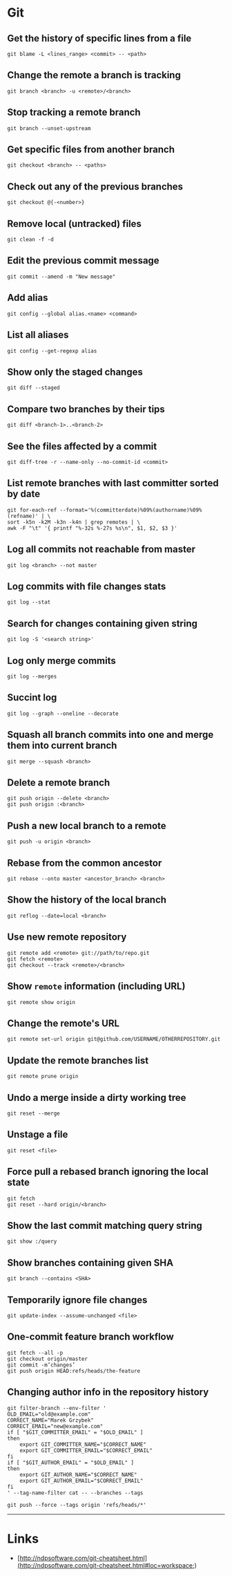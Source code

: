 # Git

## Get the history of specific lines from a file
```git
git blame -L <lines_range> <commit> -- <path>
```

## Change the remote a branch is tracking
```git
git branch <branch> -u <remote>/<branch>
```

## Stop tracking a remote branch
```git
git branch --unset-upstream
```

## Get specific files from another branch
```git
git checkout <branch> -- <paths>
```

## Check out any of the previous branches
```git
git checkout @{-<number>}
```

## Remove local (untracked) files
```git
git clean -f -d
```

## Edit the previous commit message
```git
git commit --amend -m "New message"
```

## Add alias
```git
git config --global alias.<name> <command>
```

## List all aliases
```git
git config --get-regexp alias
```

## Show only the staged changes 
```git
git diff --staged
```

## Compare two branches by their tips
```git
git diff <branch-1>..<branch-2>
```

## See the files affected by a commit
```git
git diff-tree -r --name-only --no-commit-id <commit>
```

## List remote branches with last committer sorted by date
```git
git for-each-ref --format='%(committerdate)%09%(authorname)%09%(refname)' | \
sort -k5n -k2M -k3n -k4n | grep remotes | \
awk -F "\t" '{ printf "%-32s %-27s %s\n", $1, $2, $3 }'
```

## Log all commits not reachable from master
```git
git log <branch> --not master
```

## Log commits with file changes stats
```git
git log --stat
```

## Search for changes containing given string
```git
git log -S '<search string>'
```

## Log only merge commits
```git
git log --merges
```

## Succint log
```git
git log --graph --oneline --decorate
```

## Squash all branch commits into one and merge them into current branch
```git
git merge --squash <branch>
```

## Delete a remote branch
```git
git push origin --delete <branch>
git push origin :<branch>
```

## Push a new local branch to a remote
```git
git push -u origin <branch>
```

## Rebase from the common ancestor
```git
git rebase --onto master <ancestor_branch> <branch>
```

## Show the history of the local branch
```git
git reflog --date=local <branch>
```
## Use new remote repository
```git
git remote add <remote> git://path/to/repo.git
git fetch <remote>
git checkout --track <remote>/<branch>
```

## Show `remote` information (including URL)
```git
git remote show origin
```
## Change the remote's URL
```git
git remote set-url origin git@github.com/USERNAME/OTHERREPOSITORY.git
```

## Update the remote branches list
```git
git remote prune origin
```

## Undo a merge inside a dirty working tree
```git
git reset --merge
```

## Unstage a file
```git
git reset <file>
```

## Force pull a rebased branch ignoring the local state
```git
git fetch
git reset --hard origin/<branch>
```

## Show the last commit matching query string
```git
git show :/query
```

## Show branches containing given SHA
```git
git branch --contains <SHA>
```

## Temporarily ignore file changes
```git
git update-index --assume-unchanged <file>
```

## One-commit feature branch workflow
```git
git fetch --all -p
git checkout origin/master
git commit -m’changes’
git push origin HEAD:refs/heads/the-feature
```

## Changing author info in the repository history
```git
git filter-branch --env-filter '
OLD_EMAIL="old@example.com"
CORRECT_NAME="Marek Grzybek"
CORRECT_EMAIL="new@example.com"
if [ "$GIT_COMMITTER_EMAIL" = "$OLD_EMAIL" ]
then
    export GIT_COMMITTER_NAME="$CORRECT_NAME"
    export GIT_COMMITTER_EMAIL="$CORRECT_EMAIL"
fi
if [ "$GIT_AUTHOR_EMAIL" = "$OLD_EMAIL" ]
then
    export GIT_AUTHOR_NAME="$CORRECT_NAME"
    export GIT_AUTHOR_EMAIL="$CORRECT_EMAIL"
fi
' --tag-name-filter cat -- --branches --tags

git push --force --tags origin 'refs/heads/*'
```

___
# Links
* [http://ndpsoftware.com/git-cheatsheet.html](http://ndpsoftware.com/git-cheatsheet.html#loc=workspace;)
